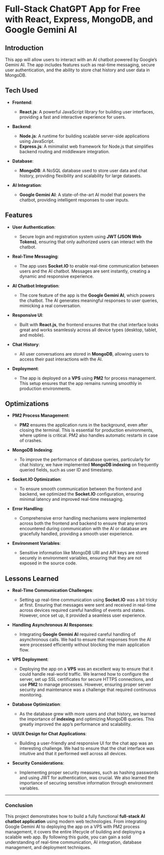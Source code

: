 # Full-Stack ChatGPT App for Free with React, Express, MongoDB, and Google Gemini AI

## Introduction

This app will allow users to interact with an AI chatbot powered by Google’s Gemini AI. The app includes features such as real-time messaging, secure user authentication, and the ability to store chat history and user data in MongoDB. 


## Tech Used

- **Frontend**:
  - **React.js**: A powerful JavaScript library for building user interfaces, providing a fast and interactive experience for users.
  
- **Backend**:
  - **Node.js**: A runtime for building scalable server-side applications using JavaScript.
  - **Express.js**: A minimalist web framework for Node.js that simplifies backend routing and middleware integration.

- **Database**:
  - **MongoDB**: A NoSQL database used to store user data and chat history, providing flexibility and scalability for large datasets.

- **AI Integration**:
  - **Google Gemini AI**: A state-of-the-art AI model that powers the chatbot, providing intelligent responses to user inputs.


## Features

- **User Authentication**: 
  - Secure login and registration system using **JWT (JSON Web Tokens)**, ensuring that only authorized users can interact with the chatbot.

- **Real-Time Messaging**: 
  - The app uses **Socket.IO** to enable real-time communication between users and the AI chatbot. Messages are sent instantly, creating a dynamic and responsive experience.

- **AI Chatbot Integration**:
  - The core feature of the app is the **Google Gemini AI**, which powers the chatbot. The AI generates meaningful responses to user queries, mimicking a real conversation.

- **Responsive UI**: 
  - Built with **React.js**, the frontend ensures that the chat interface looks great and works seamlessly across all device types (desktop, tablet, and mobile).

- **Chat History**:
  - All user conversations are stored in **MongoDB**, allowing users to access their past interactions with the AI.

- **Deployment**: 
  - The app is deployed on a **VPS** using **PM2** for process management. This setup ensures that the app remains running smoothly in production environments.

## Optimizations

- **PM2 Process Management**: 
  - **PM2** ensures the application runs in the background, even after closing the terminal. This is essential for production environments, where uptime is critical. PM2 also handles automatic restarts in case of crashes.

- **MongoDB Indexing**: 
  - To improve the performance of database queries, particularly for chat history, we have implemented **MongoDB indexing** on frequently queried fields, such as user ID and timestamp.

- **Socket.IO Optimization**: 
  - To ensure smooth communication between the frontend and backend, we optimized the **Socket.IO** configuration, ensuring minimal latency and improved real-time messaging.

- **Error Handling**:
  - Comprehensive error handling mechanisms were implemented across both the frontend and backend to ensure that any errors encountered during communication with the AI or database are gracefully handled, providing a smooth user experience.

- **Environment Variables**: 
  - Sensitive information like MongoDB URI and API keys are stored securely in environment variables, ensuring that they are not exposed in the source code.

## Lessons Learned

- **Real-Time Communication Challenges**:
  - Setting up real-time communication using **Socket.IO** was a bit tricky at first. Ensuring that messages were sent and received in real-time across devices required careful handling of events and states. However, once set up, it provided a seamless user experience.

- **Handling Asynchronous AI Responses**:
  - Integrating **Google Gemini AI** required careful handling of asynchronous calls. We had to ensure that responses from the AI were processed efficiently without blocking the main application flow.

- **VPS Deployment**:
  - Deploying the app on a **VPS** was an excellent way to ensure that it could handle real-world traffic. We learned how to configure the server, set up SSL certificates for secure HTTPS connections, and use **PM2** to manage processes. However, ensuring proper server security and maintenance was a challenge that required continuous monitoring.

- **Database Optimization**:
  - As the database grew with more users and chat history, we learned the importance of **indexing** and optimizing MongoDB queries. This greatly improved the app’s performance and scalability.

- **UI/UX Design for Chat Applications**:
  - Building a user-friendly and responsive UI for the chat app was an interesting challenge. We had to ensure that the chat interface was intuitive and that it performed well across all devices.

- **Security Considerations**:
  - Implementing proper security measures, such as hashing passwords and using JWT for authentication, was crucial. We also learned the importance of securing sensitive information through environment variables.

---

### Conclusion

This project demonstrates how to build a fully functional **full-stack AI chatbot application** using modern web technologies. From integrating Google Gemini AI to deploying the app on a VPS with PM2 process management, it covers the entire lifecycle of building and deploying a scalable web app. By following this guide, you can gain a solid understanding of real-time communication, AI integration, database management, and deployment techniques.
